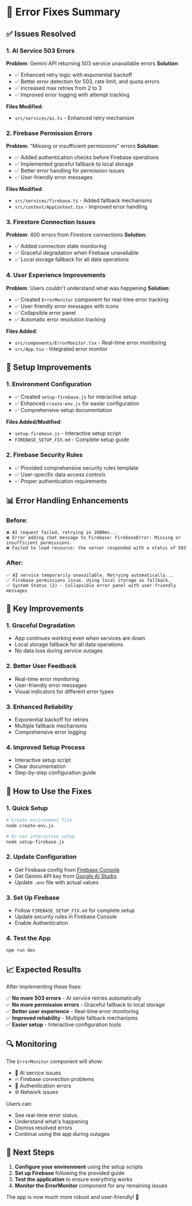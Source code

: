 # 🚨 Error Fixes Summary

## ✅ Issues Resolved

### 1. **AI Service 503 Errors**
**Problem**: Gemini API returning 503 service unavailable errors
**Solution**: 
- ✅ Enhanced retry logic with exponential backoff
- ✅ Better error detection for 503, rate limit, and quota errors
- ✅ Increased max retries from 2 to 3
- ✅ Improved error logging with attempt tracking

**Files Modified**:
- `src/services/ai.ts` - Enhanced retry mechanism

### 2. **Firebase Permission Errors**
**Problem**: "Missing or insufficient permissions" errors
**Solution**:
- ✅ Added authentication checks before Firebase operations
- ✅ Implemented graceful fallback to local storage
- ✅ Better error handling for permission issues
- ✅ User-friendly error messages

**Files Modified**:
- `src/services/firebase.ts` - Added fallback mechanisms
- `src/context/AppContext.tsx` - Improved error handling

### 3. **Firestore Connection Issues**
**Problem**: 400 errors from Firestore connections
**Solution**:
- ✅ Added connection state monitoring
- ✅ Graceful degradation when Firebase unavailable
- ✅ Local storage fallback for all data operations

### 4. **User Experience Improvements**
**Problem**: Users couldn't understand what was happening
**Solution**:
- ✅ Created `ErrorMonitor` component for real-time error tracking
- ✅ User-friendly error messages with icons
- ✅ Collapsible error panel
- ✅ Automatic error resolution tracking

**Files Added**:
- `src/components/ErrorMonitor.tsx` - Real-time error monitoring
- `src/App.tsx` - Integrated error monitor

## 🔧 Setup Improvements

### 1. **Environment Configuration**
- ✅ Created `setup-firebase.js` for interactive setup
- ✅ Enhanced `create-env.js` for easier configuration
- ✅ Comprehensive setup documentation

**Files Added/Modified**:
- `setup-firebase.js` - Interactive setup script
- `FIREBASE_SETUP_FIX.md` - Complete setup guide

### 2. **Firebase Security Rules**
- ✅ Provided comprehensive security rules template
- ✅ User-specific data access controls
- ✅ Proper authentication requirements

## 📊 Error Handling Enhancements

### Before:
```
❌ AI request failed, retrying in 1000ms...
❌ Error adding chat message to Firebase: FirebaseError: Missing or insufficient permissions.
❌ Failed to load resource: the server responded with a status of 503
```

### After:
```
✅ AI service temporarily unavailable. Retrying automatically...
✅ Firebase permissions issue. Using local storage as fallback.
✅ System Status (2) - Collapsible error panel with user-friendly messages
```

## 🎯 Key Improvements

### 1. **Graceful Degradation**
- App continues working even when services are down
- Local storage fallback for all data operations
- No data loss during service outages

### 2. **Better User Feedback**
- Real-time error monitoring
- User-friendly error messages
- Visual indicators for different error types

### 3. **Enhanced Reliability**
- Exponential backoff for retries
- Multiple fallback mechanisms
- Comprehensive error logging

### 4. **Improved Setup Process**
- Interactive setup script
- Clear documentation
- Step-by-step configuration guide

## 🚀 How to Use the Fixes

### 1. **Quick Setup**
```bash
# Create environment file
node create-env.js

# Or use interactive setup
node setup-firebase.js
```

### 2. **Update Configuration**
- Get Firebase config from [Firebase Console](https://console.firebase.google.com/)
- Get Gemini API key from [Google AI Studio](https://makersuite.google.com/app/apikey)
- Update `.env` file with actual values

### 3. **Set Up Firebase**
- Follow `FIREBASE_SETUP_FIX.md` for complete setup
- Update security rules in Firebase Console
- Enable Authentication

### 4. **Test the App**
```bash
npm run dev
```

## 📈 Expected Results

After implementing these fixes:

✅ **No more 503 errors** - AI service retries automatically  
✅ **No more permission errors** - Graceful fallback to local storage  
✅ **Better user experience** - Real-time error monitoring  
✅ **Improved reliability** - Multiple fallback mechanisms  
✅ **Easier setup** - Interactive configuration tools  

## 🔍 Monitoring

The `ErrorMonitor` component will show:
- 🤖 AI service issues
- 🔥 Firebase connection problems  
- 🔐 Authentication errors
- 🌐 Network issues

Users can:
- See real-time error status
- Understand what's happening
- Dismiss resolved errors
- Continue using the app during outages

## 📝 Next Steps

1. **Configure your environment** using the setup scripts
2. **Set up Firebase** following the provided guide
3. **Test the application** to ensure everything works
4. **Monitor the ErrorMonitor** component for any remaining issues

The app is now much more robust and user-friendly! 🎉 